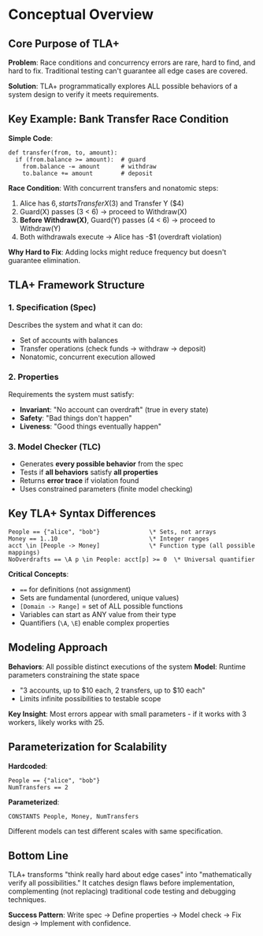 # Conceptual Overview

## Core Purpose of TLA+

**Problem**: Race conditions and concurrency errors are rare, hard to find, and hard to fix. Traditional testing can't guarantee all edge cases are covered.

**Solution**: TLA+ programmatically explores ALL possible behaviors of a system design to verify it meets requirements.

## Key Example: Bank Transfer Race Condition

**Simple Code**:
```
def transfer(from, to, amount):
  if (from.balance >= amount):  # guard
    from.balance -= amount      # withdraw  
    to.balance += amount        # deposit
```

**Race Condition**: With concurrent transfers and nonatomic steps:
1. Alice has $6, starts Transfer X ($3) and Transfer Y ($4)
2. Guard(X) passes (3 < 6) → proceed to Withdraw(X)
3. **Before Withdraw(X)**, Guard(Y) passes (4 < 6) → proceed to Withdraw(Y)  
4. Both withdrawals execute → Alice has -$1 (overdraft violation)

**Why Hard to Fix**: Adding locks might reduce frequency but doesn't guarantee elimination.

## TLA+ Framework Structure

### 1. Specification (Spec)
Describes the system and what it can do:
- Set of accounts with balances
- Transfer operations (check funds → withdraw → deposit)
- Nonatomic, concurrent execution allowed

### 2. Properties
Requirements the system must satisfy:
- **Invariant**: "No account can overdraft" (true in every state)
- **Safety**: "Bad things don't happen" 
- **Liveness**: "Good things eventually happen"

### 3. Model Checker (TLC)
- Generates **every possible behavior** from the spec
- Tests if **all behaviors** satisfy **all properties**
- Returns **error trace** if violation found
- Uses constrained parameters (finite model checking)

## Key TLA+ Syntax Differences

```tla
People == {"alice", "bob"}              \* Sets, not arrays
Money == 1..10                          \* Integer ranges  
acct \in [People -> Money]              \* Function type (all possible mappings)
NoOverdrafts == \A p \in People: acct[p] >= 0  \* Universal quantifier
```

**Critical Concepts**:
- `==` for definitions (not assignment)
- Sets are fundamental (unordered, unique values)
- `[Domain -> Range]` = set of ALL possible functions
- Variables can start as ANY value from their type
- Quantifiers (`\A`, `\E`) enable complex properties

## Modeling Approach

**Behaviors**: All possible distinct executions of the system
**Model**: Runtime parameters constraining the state space
- "3 accounts, up to $10 each, 2 transfers, up to $10 each"
- Limits infinite possibilities to testable scope

**Key Insight**: Most errors appear with small parameters - if it works with 3 workers, likely works with 25.

## Parameterization for Scalability

**Hardcoded**:
```tla
People == {"alice", "bob"}
NumTransfers == 2
```

**Parameterized**:
```tla
CONSTANTS People, Money, NumTransfers
```
Different models can test different scales with same specification.

## Bottom Line

TLA+ transforms "think really hard about edge cases" into "mathematically verify all possibilities." It catches design flaws before implementation, complementing (not replacing) traditional code testing and debugging techniques.

**Success Pattern**: Write spec → Define properties → Model check → Fix design → Implement with confidence. 